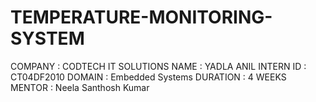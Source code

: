 # TEMPERATURE-MONITORING-SYSTEM
COMPANY : CODTECH IT SOLUTIONS
NAME : YADLA ANIL
INTERN ID : CT04DF2010
DOMAIN : Embedded Systems
DURATION : 4 WEEKS
MENTOR : Neela Santhosh Kumar
